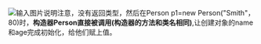 ![输入图片说明](/imgs/2024-09-23/aNxIDmB3Nb57kFC8.png)注意，没有返回类型，然后在Person p1=new Person("Smith"，80)时，**构造器Person直接被调用(构造器的方法和类名相同)**,让创建对象的name和age完成初始化，给他们赋上值。
